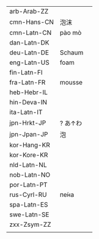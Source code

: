 | | | |
|-|-|-|
| arb-Arab-ZZ |  |  |
| cmn-Hans-CN | 泡沫 |  |
| cmn-Latn-CN | pào mò |  |
| dan-Latn-DK |  |  |
| deu-Latn-DE | Schaum |  |
| eng-Latn-US | foam |  |
| fin-Latn-FI |  |  |
| fra-Latn-FR | mousse |  |
| heb-Hebr-IL |  |  |
| hin-Deva-IN |  |  |
| ita-Latn-IT |  |  |
| jpn-Hrkt-JP | ? あ↑わ |  |
| jpn-Jpan-JP | 泡 |  |
| kor-Hang-KR |  |  |
| kor-Kore-KR |  |  |
| nld-Latn-NL |  |  |
| nob-Latn-NO |  |  |
| por-Latn-PT |  |  |
| rus-Cyrl-RU | пе́на |  |
| spa-Latn-ES |  |  |
| swe-Latn-SE |  |  |
| zxx-Zsym-ZZ |  |  |
|  |  |  |
